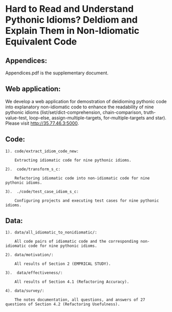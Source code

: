 # Hard to Read and Understand Pythonic Idioms? DeIdiom and Explain Them in Non-Idiomatic Equivalent Code

 ## Appendices:
Appendices.pdf is the supplementary document.


 ## Web application: 
We develop a web application for demostration of deidioming pythonic code into explanatory non-idiomatic code to enhance the readability of nine pythonic idioms (list/set/dict-comprehension, chain-comparison, truth-value-test, loop-else, assign-multiple-targets, for-multiple-targets and star). Please visit http://35.77.46.3:5000.
	

 ## Code:
	
	1). code/extract_idiom_code_new:
	  
	    Extracting idiomatic code for nine pythonic idioms.
	
	2).  code/transform_s_c: 
	
	    Refactoring idiomatic code into non-idiomatic code for nine pythonic idioms.
	
	3).  ./code/test_case_idiom_s_c:
	 
	    Configuring projects and executing test cases for nine pythonic idioms.
	
	

 ## Data:

	1). data/all_idiomatic_to_nonidiomatic/:
	  
	    All code pairs of idiomatic code and the corresponding non-idiomatic code for nine pythonic idioms.
	
	2). data/motivation/: 
	
	    All results of Section 2 (EMPRICAL STUDY).
	
	3).  data/effectiveness/:
	 
	    All results of Section 4.1 (Refactoring Accuracy).
	
	4). data/survey/: 
	
	    The notes documentation, all questions, and answers of 27 questions of Section 4.2 (Refactoring Usefulness). 
 


